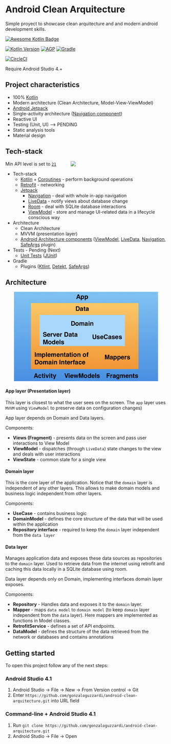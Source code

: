 # Android Clean Arquitecture
Simple proyect to showcase clean arquitecture and and modern android development skills.

[![Awesome Kotlin Badge](https://kotlin.link/awesome-kotlin.svg)](https://github.com/KotlinBy/awesome-kotlin)

[![Kotlin Version](https://img.shields.io/badge/Kotlin-1.4.1-blue.svg)](https://kotlinlang.org)
[![AGP](https://img.shields.io/badge/AGP-4.1.0-blue?style=flat)](https://developer.android.com/studio/releases/gradle-plugin)
[![Gradle](https://img.shields.io/badge/Gradle-6.5.0-blue?style=flat)](https://gradle.org)

[![CircleCI](https://circleci.com/gh/gonzaloguzzardi/android-clean-arquitecture/tree/main.svg?style=shield)](https://circleci.com/gh/gonzaloguzzardi/android-clean-arquitecture/main/teesloane-patch-5)

Require Android Studio 4.+

## Project characteristics
* 100% [Kotlin](https://kotlinlang.org/)
* Modern architecture (Clean Architecture, Model-View-ViewModel)
* [Android Jetpack](https://developer.android.com/jetpack)
* Single-activity architecture ([Navigation component](https://developer.android.com/guide/navigation/navigation-getting-started))
* Reactive UI
* Testing (Unit, UI) --> PENDING
* Static analysis tools
* Material design

## Tech-stack

<img src="assets/app-gif.gif" width="280" align="right" hspace="20">

Min API level is set to [`21`](https://android-arsenal.com/api?level=21)

* Tech-stack
    * [Kotlin](https://kotlinlang.org/) + [Coroutines](https://kotlinlang.org/docs/reference/coroutines-overview.html) - perform background operations
    * [Retrofit](https://square.github.io/retrofit/) - networking
    * [Jetpack](https://developer.android.com/jetpack)
        * [Navigation](https://developer.android.com/topic/libraries/architecture/navigation/) - deal with whole in-app navigation
        * [LiveData](https://developer.android.com/topic/libraries/architecture/livedata) - notify views about database change
        * [Room](https://developer.android.com/topic/libraries/architecture/room) - deal with SQLite database interactions
        * [ViewModel](https://developer.android.com/topic/libraries/architecture/viewmodel) - store and manage UI-related data in a lifecycle conscious way
* Architecture
    * Clean Architecture
    * MVVM (presentation layer)
    * [Android Architecture components](https://developer.android.com/topic/libraries/architecture) ([ViewModel](https://developer.android.com/topic/libraries/architecture/viewmodel), [LiveData](https://developer.android.com/topic/libraries/architecture/livedata), [Navigation](https://developer.android.com/jetpack/androidx/releases/navigation), [SafeArgs](https://developer.android.com/guide/navigation/navigation-pass-data#Safe-args) plugin)
* Tests - Pending (Next)
    * [Unit Tests](https://en.wikipedia.org/wiki/Unit_testing) ([JUnit](https://junit.org/junit4/))
* Gradle
    * Plugins ([Ktlint](https://github.com/JLLeitschuh/ktlint-gradle), [Detekt](https://github.com/arturbosch/detekt#with-gradle), [SafeArgs](https://developer.android.com/guide/navigation/navigation-pass-data#Safe-args))
    
## Architecture

<p align="center">
  <img src="https://github.com/gonzaloguzzardi/android-clean-arquitecture/blob/main/assets/clean-arquitecture-image.png?raw=true" width="450" />
</p>

#### App layer (Presentation layer)

This layer is closest to what the user sees on the screen. The `app` layer uses `MVVM` using `ViewModel` to preserve data on configuration changes)

App layer depends on Domain and Data layers.

Components:
- **Views (Fragment)** - presents data on the screen and pass user interactions to View Model
- **ViewModel** - dispatches (through `LiveData`) state changes to the view and deals with user interactions
- **ViewState** - common state for a single view

#### Domain layer

This is the core layer of the application. Notice that the `domain` layer is independent of any other layers. This allows to make domain models and business logic independent from other layers.

Components:
- **UseCase** - contains business logic
- **DomainModel** - defines the core structure of the data that will be used within the application
- **Repository interface** - required to keep the `domain` layer independent from the `data layer`

#### Data layer

Manages application data and exposes these data sources as repositories to the `domain` layer. Used to retrieve data from the internet using retrofit and caching this data locally in a SQLite database using room.

Data layer depends only on Domain, implementing interfaces domain layer exposes.

Components:
- **Repository** - Handles data and exposes it to the `domain` layer.
- **Mapper** - maps `data model` to `domain model` (to keep `domain` layer independent from the `data` layer). Here mappers are implemented as functions in Model classes.
- **RetrofitService** - defines a set of API endpoints.
- **DataModel** - defines the structure of the data retrieved from the network or databases and contains annotations

## Getting started
To open this project follow any of the next steps:
### Android Studio 4.1

1. Android Studio -> File -> New -> From Version control -> Git
2. Enter `https://github.com/gonzaloguzzardi/android-clean-arquitecture.git` into URL field

### Command-line + Android Studio 4.1

1. Run `git clone https://github.com/gonzaloguzzardi/android-clean-arquitecture.git`
2. Android Studio -> File -> Open
